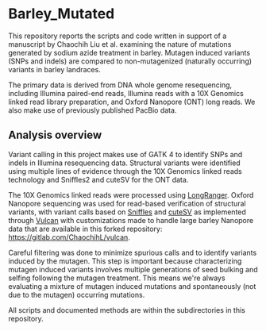 # Barley_Mutated

This repository reports the scripts and code written in support of a manuscript by Chaochih Liu et al. examining the nature of mutations generated by sodium azide treatment in barley. Mutagen induced variants (SNPs and indels) are compared to non-mutagenized (naturally occurring) variants in barley landraces.

The primary data is derived from DNA whole genome resequencing, including Illumina paired-end reads, Illumina reads with a 10X Genomics linked read library preparation, and Oxford Nanopore (ONT) long reads. We also make use of previously published PacBio data.

## Analysis overview

Variant calling in this project makes use of GATK 4 to identify SNPs and indels in Illumina resequencing data. Structural variants were identified using multiple lines of evidence through the 10X Genomics linked reads technology and Sniffles2 and cuteSV for the ONT data.

The 10X Genomics linked reads were processed using [LongRanger](https://doi.org/10.1101/gr.234443.118). Oxford Nanopore sequencing was used for read-based verification of structural variants, with variant calls based on [Sniffles](https://doi.org/10.1038/s41592-018-0001-7) and [cuteSV](https://github.com/tjiangHIT/cuteSV) as implemented through [Vulcan](https://doi.org/10.1093/gigascience/giab063) with customizations made to handle large barley Nanopore data that are available in this forked repository: https://gitlab.com/ChaochihL/vulcan.

Careful filtering was done to minimize spurious calls and to identify variants induced by the mutagen. This step is important because characterizing mutagen induced variants involves multiple generations of seed bulking and selfing following the mutagen treatment. This means we're always evaluating a mixture of mutagen induced mutations and spontaneously (not due to the mutagen) occurring mutations.

All scripts and documented methods are within the subdirectories in this repository.
